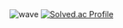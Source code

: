 ## <a id="wave">
![wave](https://capsule-render.vercel.app/api?type=wave&color=0080FF&height=200&text=East%20Sea&fontColor=FFFFFF)
[![Solved.ac Profile](http://mazassumnida.wtf/api/v2/generate_badge?boj=EastSea)](https://solved.ac/EastSea/)
